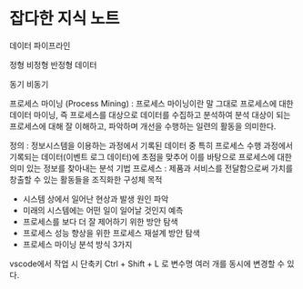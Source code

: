 # 잡다한 지식 노트

데이터 파이프라인

정형 비정형 반정형 데이터

동기 비동기 


프로세스 마이닝 (Process Mining) : 프로세스 마이닝이란 말 그대로 프로세스에 대한 데이터 마이닝, 즉 프로세스를 대상으로 데이터를 수집하고 분석하여 분석 대상이 되는 프로세스에 대해 잘 이해하고, 파악하며 개선을 수행하는 일련의 활동을 의미한다.

정의 : 정보시스템을 이용하는 과정에서 기록된 데이터 중 특히 프로세스 수행 과정에서 기록되는 데이터(이벤트 로그 데이터)에 초점을 맞추어 이를 바탕으로 프로세스에 대한 의미 있는 정보를 찾아내는 분석 기법
프로세스 : 제품과 서비스를 전달함으로써 가치를 창출할 수 있는 활동들을 조직화한 구성체
목적
- 시스템 상에서 일어난 현상과 발생 원인 파악
- 미래의 시스템에는 어떤 일이 일어날 것인지 예측
- 프로세스를 보다 더 잘 제어하기 위한 방안 탐색
- 프로세스 성능 향상을 위한 프로세스 재설계 방안 탐색
- 프로세스 마이닝 분석 방식 3가지

vscode에서 작업 시 단축키 Ctrl + Shift + L 로 변수명 여러 개를 동시에 변경할 수 있다.
